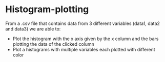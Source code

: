 # Histogram-plotting
From a .csv file that contains data from 3 different variables (data1, data2 and data3) we are able to:
* Plot the histogram with the x axis given by the x column and the bars plotting the data of the clicked column
* Plot a histograms with multiple variables each plotted with different color
